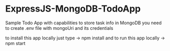 # ExpressJS-MongoDB-TodoApp


Sample Todo App with capabilities to store task info in MongoDB
you need to create .env file with mongoUri and its credentials 

to install this app locally just type -> npm install 
and to run this app locally -> npm start
